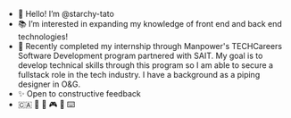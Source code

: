 - 👋 Hello! I’m @starchy-tato
- 📚 I’m interested in expanding my knowledge of front end and back end technologies!
- 🌱 Recently completed my internship through Manpower's TECHCareers Software Development program partnered with SAIT. My goal is to develop technical skills through this program so I am able to secure a fullstack role in the tech industry. I have a background as a piping designer in O&G. 
- ✨ Open to constructive feedback
- 🇨🇦 🐄 🐶 🎮 🎨 ⌨️ 

<!---
starchy-tato/starchy-tato is a ✨ special ✨ repository because its `README.md` (this file) appears on your GitHub profile.
You can click the Preview link to take a look at your changes.
--->
